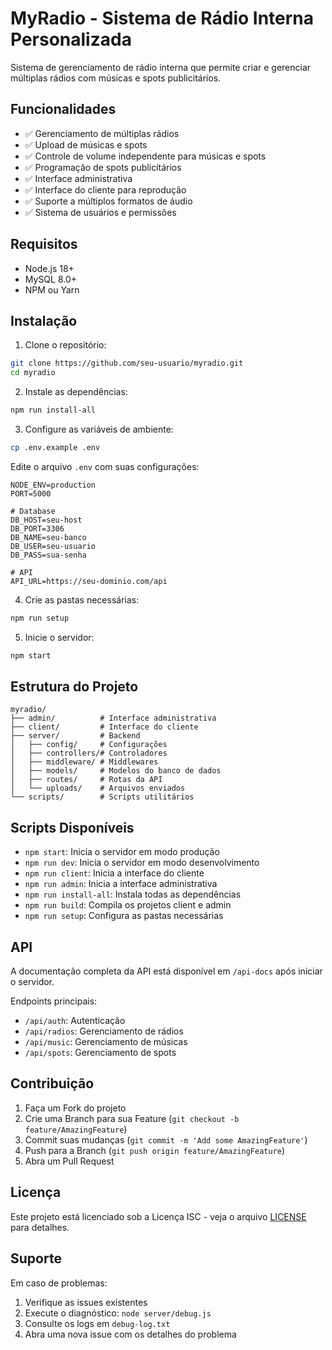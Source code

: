 # MyRadio - Sistema de Rádio Interna Personalizada

Sistema de gerenciamento de rádio interna que permite criar e gerenciar múltiplas rádios com músicas e spots publicitários.

## Funcionalidades

- ✅ Gerenciamento de múltiplas rádios
- ✅ Upload de músicas e spots
- ✅ Controle de volume independente para músicas e spots
- ✅ Programação de spots publicitários
- ✅ Interface administrativa
- ✅ Interface do cliente para reprodução
- ✅ Suporte a múltiplos formatos de áudio
- ✅ Sistema de usuários e permissões

## Requisitos

- Node.js 18+
- MySQL 8.0+
- NPM ou Yarn

## Instalação

1. Clone o repositório:
```bash
git clone https://github.com/seu-usuario/myradio.git
cd myradio
```

2. Instale as dependências:
```bash
npm run install-all
```

3. Configure as variáveis de ambiente:
```bash
cp .env.example .env
```
Edite o arquivo `.env` com suas configurações:
```env
NODE_ENV=production
PORT=5000

# Database
DB_HOST=seu-host
DB_PORT=3306
DB_NAME=seu-banco
DB_USER=seu-usuario
DB_PASS=sua-senha

# API
API_URL=https://seu-dominio.com/api
```

4. Crie as pastas necessárias:
```bash
npm run setup
```

5. Inicie o servidor:
```bash
npm start
```

## Estrutura do Projeto

```
myradio/
├── admin/          # Interface administrativa
├── client/         # Interface do cliente
├── server/         # Backend
│   ├── config/     # Configurações
│   ├── controllers/# Controladores
│   ├── middleware/ # Middlewares
│   ├── models/     # Modelos do banco de dados
│   ├── routes/     # Rotas da API
│   └── uploads/    # Arquivos enviados
└── scripts/        # Scripts utilitários
```

## Scripts Disponíveis

- `npm start`: Inicia o servidor em modo produção
- `npm run dev`: Inicia o servidor em modo desenvolvimento
- `npm run client`: Inicia a interface do cliente
- `npm run admin`: Inicia a interface administrativa
- `npm run install-all`: Instala todas as dependências
- `npm run build`: Compila os projetos client e admin
- `npm run setup`: Configura as pastas necessárias

## API

A documentação completa da API está disponível em `/api-docs` após iniciar o servidor.

Endpoints principais:
- `/api/auth`: Autenticação
- `/api/radios`: Gerenciamento de rádios
- `/api/music`: Gerenciamento de músicas
- `/api/spots`: Gerenciamento de spots

## Contribuição

1. Faça um Fork do projeto
2. Crie uma Branch para sua Feature (`git checkout -b feature/AmazingFeature`)
3. Commit suas mudanças (`git commit -m 'Add some AmazingFeature'`)
4. Push para a Branch (`git push origin feature/AmazingFeature`)
5. Abra um Pull Request

## Licença

Este projeto está licenciado sob a Licença ISC - veja o arquivo [LICENSE](LICENSE) para detalhes.

## Suporte

Em caso de problemas:
1. Verifique as issues existentes
2. Execute o diagnóstico: `node server/debug.js`
3. Consulte os logs em `debug-log.txt`
4. Abra uma nova issue com os detalhes do problema